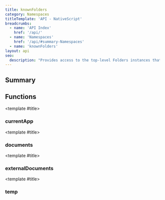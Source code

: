 ```yaml
---
title: knownFolders
category: Namespaces
titleTemplate: 'API - NativeScript'
breadcrumbs:
  - name: 'API Index'
    href: '/api/'
  - name: 'Namespaces'
    href: '/api/#summary-Namespaces'
  - name: 'knownFolders'
layout: api
seo:
  description: "Provides access to the top-level Folders instances that are accessible from the application. Use these as entry points to access the FileSystem."
---
```


<!-- This page is auto generated, do not edit manually. -->
<!-- Run "yarn generate:api-docs" to regenerate -->

<script setup lang="ts">
  import { provide } from "vue";
  import API_DATA from "./knownFolders.data.json";
  
  provide('API_DATA', API_DATA);
</script>

<APIRefHierarchy v-once />

<APIRefComment commentBase64="eyJibG9ja1RhZ3MiOltdLCJtb2RpZmllclRhZ3MiOnt9LCJzdW1tYXJ5IjpbeyJraW5kIjoidGV4dCIsInRleHQiOiJQcm92aWRlcyBhY2Nlc3MgdG8gdGhlIHRvcC1sZXZlbCBGb2xkZXJzIGluc3RhbmNlcyB0aGF0IGFyZSBhY2Nlc3NpYmxlIGZyb20gdGhlIGFwcGxpY2F0aW9uLiBVc2UgdGhlc2UgYXMgZW50cnkgcG9pbnRzIHRvIGFjY2VzcyB0aGUgRmlsZVN5c3RlbS4ifV19" v-once />

## <Heading ignore>Summary</Heading>

<APIRefSummary v-once />

## Functions

<div class="">

<APIRef for="1939" v-once>

<template #title>

### currentApp

</template>

</APIRef>

</div>

<div class="">

<APIRef for="1933" v-once>

<template #title>

### documents

</template>

</APIRef>

</div>

<div class="">

<APIRef for="1935" v-once>

<template #title>

### externalDocuments

</template>

</APIRef>

</div>

<div class="">

<APIRef for="1937" v-once>

<template #title>

### temp

</template>

</APIRef>

</div>
